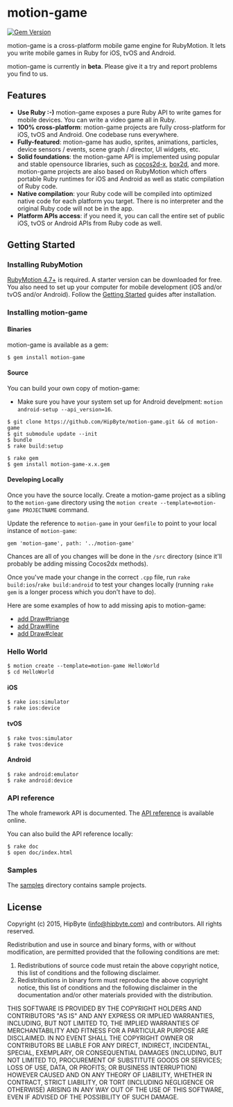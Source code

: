 # motion-game

[![Gem Version](https://badge.fury.io/rb/motion-game.svg)](https://badge.fury.io/rb/motion-game)

motion-game is a cross-platform mobile game engine for RubyMotion. It lets you write mobile games in Ruby for iOS, tvOS and Android.

motion-game is currently in **beta**. Please give it a try and report problems you find to us.

## Features

 * **Use Ruby :-)** motion-game exposes a pure Ruby API to write games for mobile devices. You can write a video game all in Ruby.
 * **100% cross-platform**: motion-game projects are fully cross-platform for iOS, tvOS and Android. One codebase runs everywhere.
 * **Fully-featured**: motion-game has audio, sprites, animations, particles, device sensors / events, scene graph / director, UI widgets, etc.
 * **Solid foundations**: the motion-game API is implemented using popular and stable opensource libraries, such as [cocos2d-x](http://www.cocos2d-x.org/), [box2d](http://box2d.org/), and more. motion-game projects are also based on RubyMotion which offers portable Ruby runtimes for iOS and Android as well as static compilation of Ruby code.
 * **Native compilation**: your Ruby code will be compiled into optimized native code for each platform you target. There is no interpreter and the original Ruby code will not be in the app.
 * **Platform APIs access**: if you need it, you can call the entire set of public iOS, tvOS or Android APIs from Ruby code as well.

## Getting Started

### Installing RubyMotion

[RubyMotion 4.7+](http://rubymotion.com) is required. A starter version can be downloaded for free. You also need to set up your computer for mobile development (iOS and/or tvOS and/or Android). Follow the [Getting Started](http://rubymotion.com/developers) guides after installation.

### Installing motion-game

#### Binaries

motion-game is available as a gem:

```
$ gem install motion-game
```

#### Source

You can build your own copy of motion-game:

- Make sure you have your system set up for Android develpment: `motion android-setup --api_version=16`.

```
$ git clone https://github.com/HipByte/motion-game.git && cd motion-game
$ git submodule update --init
$ bundle
$ rake build:setup

$ rake gem
$ gem install motion-game-x.x.gem
```

#### Developing Locally

Once you have the source locally. Create a motion-game project as a sibling to the `motion-game` directory using the `motion create --template=motion-game PROJECTNAME` command.

Update the reference to `motion-game` in your `Gemfile` to point to your local instance of `motion-game`:

    gem 'motion-game', path: '../motion-game'

Chances are all of you changes will be done in the `/src` directory (since it'll probably be adding missing Cocos2dx methods).

Once you've made your change in the correct `.cpp` file, run `rake build:ios`/`rake build:android` to test your changes locally (running `rake gem` is a longer process which you don't have to do).

Here are some examples of how to add missing apis to motion-game:

- [add Draw#triange](https://github.com/HipByte/motion-game/commit/3c32771be11c5715a4922ba45914207b2c6f4d38)
- [add Draw#line](https://github.com/HipByte/motion-game/commit/972fd115d3ef2816c19618b14823363356ca85b1)
- [add Draw#clear](https://github.com/HipByte/motion-game/commit/98cc463724153bae1481a9364ef3f166e15f8c0f)

### Hello World

```
$ motion create --template=motion-game HelloWorld
$ cd HelloWorld
```

#### iOS

```
$ rake ios:simulator
$ rake ios:device
```

#### tvOS

```
$ rake tvos:simulator
$ rake tvos:device
```

#### Android

```
$ rake android:emulator
$ rake android:device
```

### API reference

The whole framework API is documented. The [API reference](http://www.rubydoc.info/gems/motion-game/1.1.10) is available online.

You can also build the API reference locally:

```
$ rake doc
$ open doc/index.html
```

### Samples

The [samples](https://github.com/HipByte/motion-game/tree/master/samples) directory contains sample projects.

## License

Copyright (c) 2015, HipByte (info@hipbyte.com) and contributors. 
All rights reserved.

Redistribution and use in source and binary forms, with or without
modification, are permitted provided that the following conditions are met: 

1. Redistributions of source code must retain the above copyright notice, this
   list of conditions and the following disclaimer. 
2. Redistributions in binary form must reproduce the above copyright notice,
   this list of conditions and the following disclaimer in the documentation
   and/or other materials provided with the distribution. 

THIS SOFTWARE IS PROVIDED BY THE COPYRIGHT HOLDERS AND CONTRIBUTORS "AS IS" AND
ANY EXPRESS OR IMPLIED WARRANTIES, INCLUDING, BUT NOT LIMITED TO, THE IMPLIED
WARRANTIES OF MERCHANTABILITY AND FITNESS FOR A PARTICULAR PURPOSE ARE
DISCLAIMED. IN NO EVENT SHALL THE COPYRIGHT OWNER OR CONTRIBUTORS BE LIABLE FOR
ANY DIRECT, INDIRECT, INCIDENTAL, SPECIAL, EXEMPLARY, OR CONSEQUENTIAL DAMAGES
(INCLUDING, BUT NOT LIMITED TO, PROCUREMENT OF SUBSTITUTE GOODS OR SERVICES;
LOSS OF USE, DATA, OR PROFITS; OR BUSINESS INTERRUPTION) HOWEVER CAUSED AND
ON ANY THEORY OF LIABILITY, WHETHER IN CONTRACT, STRICT LIABILITY, OR TORT
(INCLUDING NEGLIGENCE OR OTHERWISE) ARISING IN ANY WAY OUT OF THE USE OF THIS
SOFTWARE, EVEN IF ADVISED OF THE POSSIBILITY OF SUCH DAMAGE.
